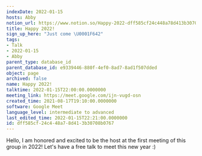 ```yaml
---
indexDate: 2022-01-15
hosts: Abby
notion_url: https://www.notion.so/Happy-2022-dff585cf24c448a78d413b30708b0767
title: Happy 2022!
sign_up_here: "Just come \U0001F642"
tags:
- Talk
- 2022-01-15
- Abby
parent_type: database_id
parent_database_id: e9339446-880f-4ef0-8ad7-8ad1f507dded
object: page
archived: false
name: Happy 2022!
talktime: 2022-01-15T22:00:00.0000000
meeting_link: https://meet.google.com/ijn-vugd-osn
created_time: 2021-08-17T19:10:00.0000000
software: Google Meet
language_level: intermediate to advanced
last_edited_time: 2022-01-15T22:21:00.0000000
id: dff585cf-24c4-48a7-8d41-3b30708b0767
---
```


Hello, I am honored and excited to be the host at the first meeting of this group in 2022! Let's have a free talk to meet this new year :)





